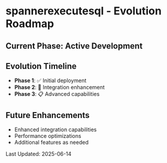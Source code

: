 # spannerexecutesql - Evolution Roadmap

## Current Phase: Active Development

## Evolution Timeline

- **Phase 1**: ✅ Initial deployment
- **Phase 2**: 🔄 Integration enhancement
- **Phase 3**: 📋 Advanced capabilities

## Future Enhancements

- Enhanced integration capabilities
- Performance optimizations
- Additional features as needed

Last Updated: 2025-06-14

